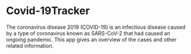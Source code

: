 
# Covid-19Tracker
The coronavirus disease 2019 (COVID-19) is an infectious disease caused by a type of coronavirus known as SARS-CoV-2 that had caused an ongoing pandemic. This app gives an overview of the cases and other related information.
